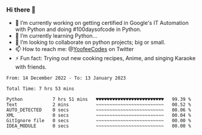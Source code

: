 ### Hi there 👋

<!--
**Sara-Pak/Sara-Pak** is a ✨ _special_ ✨ repository because its `README.md` (this file) appears on your GitHub profile.

Here are some ideas to get you started:
- 🤔 I’m looking for help with ...
- 💬 Ask me about ...
- 😄 Pronouns: ...
-->

- 🔭 I’m currently working on getting certified in Google's IT Automation with Python and doing #100daysofcode in Python. 
- 🌱 I’m currently learning Python...
- 👯 I’m looking to collaborate on python projects; big or small.
- 📫 How to reach me: @[YoofeeCodes](https://twitter.com/YoofeeCodes) on Twitter
- ⚡ Fun fact: Trying out new cooking recipes, Anime, and singing Karaoke with friends.


<!--START_SECTION:waka-->

```text
From: 14 December 2022 - To: 13 January 2023

Total Time: 7 hrs 53 mins

Python           7 hrs 51 mins   ♥♥♥♥♥♥♥♥♥♥♥♥♥♥♥♥♥♥♥♥♥♥♥♥♥   99.39 %
Text             2 mins          ~~~~~~~~~~~~~~~~~~~~~~~~~   00.52 %
AUTO_DETECTED    0 secs          ~~~~~~~~~~~~~~~~~~~~~~~~~   00.06 %
XML              0 secs          ~~~~~~~~~~~~~~~~~~~~~~~~~   00.04 %
GitIgnore file   0 secs          ~~~~~~~~~~~~~~~~~~~~~~~~~   00.00 %
IDEA_MODULE      0 secs          ~~~~~~~~~~~~~~~~~~~~~~~~~   00.00 %
```

<!--END_SECTION:waka-->

